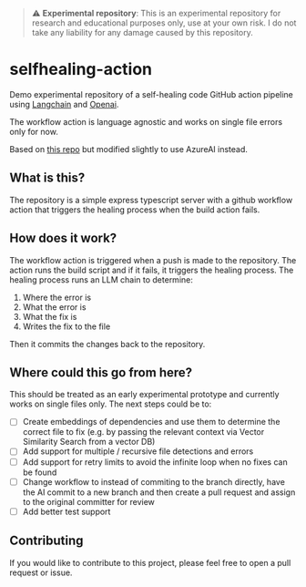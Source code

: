 > :warning: **Experimental repository**: This is an experimental repository for research and educational purposes only, use at your own risk. I do not take any liability for any damage caused by this repository.

# selfhealing-action
Demo experimental repository of a self-healing code GitHub action pipeline using [Langchain](https://github.com/hwchase17/langchain) and [Openai](https://openai.com/).

The workflow action is language agnostic and works on single file errors only for now.

Based on [this repo](https://github.com/xpluscal/selfhealing-action-express) but modified slightly to use AzureAI instead.

## What is this?
The repository is a simple express typescript server with a github workflow action that triggers the healing process when the build action fails.

## How does it work?

The workflow action is triggered when a push is made to the repository. The action runs the build script and if it fails, it triggers the healing process. The healing process runs an LLM chain to determine:

1. Where the error is
2. What the error is
3. What the fix is
4. Writes the fix to the file

Then it commits the changes back to the repository.

## Where could this go from here?
This should be treated as an early experimental prototype and currently works on single files only. The next steps could be to:

<!-- checkmark -->
- [ ] Create embeddings of dependencies and use them to determine the correct file to fix (e.g. by passing the relevant context via Vector Similarity Search from a vector DB)
- [ ] Add support for multiple / recursive file detections and errors
- [ ] Add support for retry limits to avoid the infinite loop when no fixes can be found
- [ ] Change workflow to instead of commiting to the branch directly, have the AI commit to a new branch and then create a pull request and assign to the original committer for review
- [ ] Add better test support

## Contributing
If you would like to contribute to this project, please feel free to open a pull request or issue.